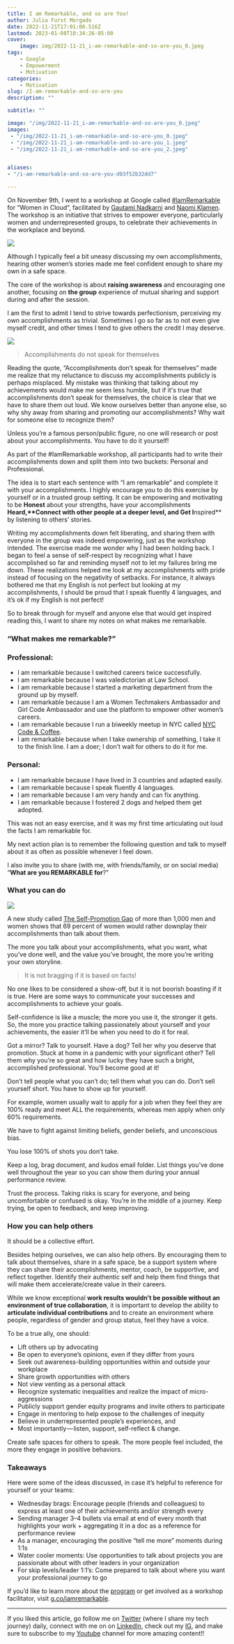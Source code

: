 ```yaml
---
title: I am Remarkable, and so are You!
author: Julia Furst Morgado
date: 2022-11-21T17:01:00.516Z
lastmod: 2023-01-08T10:34:26-05:00
cover:
    image: img/2022-11-21_i-am-remarkable-and-so-are-you_0.jpeg
tags: 
    - Google
    - Empowerment
    - Motivation
categories: 
    - Motivation
slug: /I-am-remarkable-and-so-are-you
description: ""

subtitle: ""

image: "/img/2022-11-21_i-am-remarkable-and-so-are-you_0.jpeg" 
images:
 - "/img/2022-11-21_i-am-remarkable-and-so-are-you_0.jpeg"
 - "/img/2022-11-21_i-am-remarkable-and-so-are-you_1.jpeg"
 - "/img/2022-11-21_i-am-remarkable-and-so-are-you_2.jpeg"


aliases:
- "/i-am-remarkable-and-so-are-you-d03f52b32dd7"

---
```


On November 9th, I went to a workshop at Google called [#IamRemarkable](https://iamremarkable.withgoogle.com/) for “Women in Cloud”, facilitated by [Gautami Nadkarni](https://www.linkedin.com/in/gautaminadkarni?miniProfileUrn=urn%3Ali%3Afs_miniProfile%3AACoAAAP_YyIBupfmmD7F8SSdxlNo_SqCGKaALQQ&lipi=urn%3Ali%3Apage%3Ad_flagship3_detail_base%3BwF62nNHITkSdZfr%2Ff76x7Q%3D%3D) and [Naomi Klamen](https://www.linkedin.com/in/ACoAAABHubgB84jcbZthqJj2IV4o7OqUdUd3Z3o?lipi=urn%3Ali%3Apage%3Ad_flagship3_detail_base%3BwF62nNHITkSdZfr%2Ff76x7Q%3D%3D). The workshop is an initiative that strives to empower everyone, particularly women and underrepresented groups, to celebrate their achievements in the workplace and beyond.

![](/img/2022-11-21_i-am-remarkable-and-so-are-you_0.jpeg#layoutTextWidth)

Although I typically feel a bit uneasy discussing my own accomplishments, hearing other women’s stories made me feel confident enough to share my own in a safe space.

The core of the workshop is about **raising awareness** and encouraging one another, focusing on **the group** experience of mutual sharing and support during and after the session.

I am the first to admit I tend to strive towards perfectionism, perceiving my own accomplishments as trivial. Sometimes I go so far as to not even give myself credit, and other times I tend to give others the credit I may deserve.

![](/img/2022-11-21_i-am-remarkable-and-so-are-you_1.jpeg#layoutTextWidth)

> Accomplishments do not speak for themselves

Reading the quote, “Accomplishments don’t speak for themselves” made me realize that my reluctance to discuss my accomplishments publicly is perhaps misplaced. My mistake was thinking that talking about my achievements would make me seem less humble, but if it's true that accomplishments don’t speak for themselves, the choice is clear that we have to share them out loud. We know ourselves better than anyone else, so why shy away from sharing and promoting our accomplishments? Why wait for someone else to recognize them?

Unless you’re a famous person/public figure, no one will research or post about your accomplishments. You have to do it yourself!

As part of the #IamRemarkable workshop, all participants had to write their accomplishments down and split them into two buckets: Personal and Professional.

The idea is to start each sentence with “I am remarkable” and complete it with your accomplishments. I highly encourage you to do this exercise by yourself or in a trusted group setting. It can be empowering and motivating to be **Honest** about your strengths, have your accomplishments **Heard,****Connect** with other people at a deeper level, and Get I**nspired** by listening to others’ stories.

Writing my accomplishments down felt liberating, and sharing them with everyone in the group was indeed empowering, just as the workshop intended. The exercise made me wonder why I had been holding back. I began to feel a sense of self-respect by recognizing what I have accomplished so far and reminding myself not to let my failures bring me down. These realizations helped me look at my accomplishments with pride instead of focusing on the negativity of setbacks. For instance, it always bothered me that my English is not perfect but looking at my accomplishments, I should be proud that I speak fluently 4 languages, and it’s ok if my English is not perfect!

So to break through for myself and anyone else that would get inspired reading this, I want to share my notes on what makes me remarkable.

### “What makes me remarkable?”

### Professional:

- I am remarkable because I switched careers twice successfully.
- I am remarkable because I was valedictorian at Law School.
- I am remarkable because I started a marketing department from the ground up by myself.
- I am remarkable because I am a Women Techmakers Ambassador and Girl Code Ambassador and use the platform to empower other women’s careers.
- I am remarkable because I run a biweekly meetup in NYC called [NYC Code & Coffee](https://twitter.com/nyccodecoffee).
- I am remarkable because when I take ownership of something, I take it to the finish line. I am a doer; I don’t wait for others to do it for me.

### Personal:

- I am remarkable because I have lived in 3 countries and adapted easily.
- I am remarkable because I speak fluently 4 languages.
- I am remarkable because I am very handy and can fix anything.
- I am remarkable because I fostered 2 dogs and helped them get adopted.

This was not an easy exercise, and it was my first time articulating out loud the facts I am remarkable for.

My next action plan is to remember the following question and talk to myself about it as often as possible whenever I feel down.

I also invite you to share (with me, with friends/family, or on social media) “**What are you REMARKABLE for**?”

### What you can do

![](/img/2022-11-21_i-am-remarkable-and-so-are-you_2.jpeg#layoutTextWidth)

A new study called [The Self-Promotion Gap](https://www.selfpromotiongap.com/) of more than 1,000 men and women shows that 69 percent of women would rather downplay their accomplishments than talk about them.

The more you talk about your accomplishments, what you want, what you’ve done well, and the value you’ve brought, the more you’re writing your own storyline.

> It is not bragging if it is based on facts!

No one likes to be considered a show-off, but it is not boorish boasting if it is true. Here are some ways to communicate your successes and accomplishments to achieve your goals.

Self-confidence is like a muscle; the more you use it, the stronger it gets. So, the more you practice talking passionately about yourself and your achievements, the easier it’ll be when you need to do it for real.

Got a mirror? Talk to yourself. Have a dog? Tell her why you deserve that promotion. Stuck at home in a pandemic with your significant other? Tell them why you’re so great and how lucky they have such a bright, accomplished professional. You’ll become good at it!

Don’t tell people what you can’t do; tell them what you can do. Don’t sell yourself short. You have to show up for yourself.

For example, women usually wait to apply for a job when they feel they are 100% ready and meet ALL the requirements, whereas men apply when only 60% requirements.

We have to fight against limiting beliefs, gender beliefs, and unconscious bias.

You lose 100% of shots you don’t take.

Keep a log, brag document, and kudos email folder. List things you’ve done well throughout the year so you can show them during your annual performance review.

Trust the process. Taking risks is scary for everyone, and being uncomfortable or confused is okay. You’re in the middle of a journey. Keep trying, be open to feedback, and keep improving.

### How you can help others

It should be a collective effort.

Besides helping ourselves, we can also help others. By encouraging them to talk about themselves, share in a safe space, be a support system where they can share their accomplishments, mentor, coach, be supportive, and reflect together. Identify their authentic self and help them find things that will make them accelerate/create value in their careers.

While we know exceptional **work results wouldn’t be possible without an environment of true collaboration**, it is important to develop the ability to **articulate individual contributions** and to create an environment where people, regardless of gender and group status, feel they have a voice.

To be a true ally, one should:

- Lift others up by advocating
- Be open to everyone’s opinions, even if they differ from yours
- Seek out awareness-building opportunities within and outside your workplace
- Share growth opportunities with others
- Not view venting as a personal attack
- Recognize systematic inequalities and realize the impact of micro-aggressions
- Publicly support gender equity programs and invite others to participate
- Engage in mentoring to help expose to the challenges of inequity
- Believe in underrepresented people’s experiences, and
- Most importantly — listen, support, self-reflect & change.

Create safe spaces for others to speak. The more people feel included, the more they engage in positive behaviors.

### Takeaways

Here were some of the ideas discussed, in case it’s helpful to reference for yourself or your teams:

- Wednesday brags: Encourage people (friends and colleagues) to express at least one of their achievements and/or strength every
- Sending manager 3–4 bullets via email at end of every month that highlights your work + aggregating it in a doc as a reference for performance review
- As a manager, encouraging the positive “tell me more” moments during 1:1s
- Water cooler moments: Use opportunities to talk about projects you are passionate about with other leaders in your organization
- For skip levels/leader 1:1’s: Come prepared to talk about where you want your professional journey to go

If you’d like to learn more about the [program](https://services.google.com/fh/files/misc/iamremarkable_literature_review.pdf) or get involved as a workshop facilitator, visit [g.co/iamremarkable](http://g.co/iamremarkable).

* * *
If you liked this article, go follow me on [Twitter](https://twitter.com/juliafmorgado) (where I share my tech journey) daily, connect with me on on [LinkedIn](https://www.linkedin.com/in/juliafmorgado/), check out my [IG](https://www.instagram.com/juliafmorgado/), and make sure to subscribe to my [Youtube](https://www.youtube.com/c/JuliaFMorgado) channel for more amazing content!!

